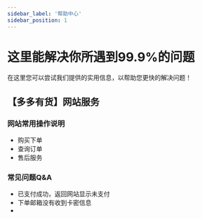 ```yaml
---
sidebar_label: '帮助中心'
sidebar_position: 1
---
```


# 这里能解决你所遇到99.9%的问题

在这里您可以尝试我们提供的实用信息，以帮助您更快的解决问题！



## 【多多有货】网站服务

### 网站常用操作说明
 - 购买下单
 - 查询订单
 - 售后服务

### 常见问题Q&A

 - 已支付成功，返回网站显示未支付
 - 下单邮箱没有收到卡密信息
 - 





<!--stackedit_data:
eyJoaXN0b3J5IjpbLTc3Njg0MTQ0NywtMzE0MDIwNzU1LC0yOT
g3NjE1NDMsNDg3NDA3ODM1LDEzNjc0OTg2MzBdfQ==
-->